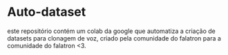 # Auto-dataset
este repositório contém um colab da google que automatiza a criação de datasets para clonagem de voz, criado pela comunidade do falatron para a comunidade do falatron <3.
